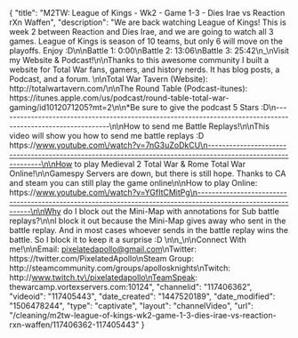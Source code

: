 {
    "title": "M2TW: League of Kings - Wk2 - Game 1-3 - Dies Irae vs Reaction rXn Waffen",
    "description": "We are back watching League of Kings!  This is week 2 between Reaction and Dies Irae, and we are going to watch all 3 games.  League of Kings is season of 10 teams, but only 6 will move on the playoffs.  Enjoy :D\n\nBattle 1: 0:00\nBattle 2: 13:06\nBattle 3: 25:42\n_\nVisit my Website & Podcast!\n\nThanks to this awesome community I built a website for Total War fans, gamers, and history nerds.  It has blog posts, a Podcast, and a forum.  \n\nTotal War Tavern (Website): http:\/\/totalwartavern.com\/\n\nThe Round Table (Podcast-itunes): https:\/\/itunes.apple.com\/us\/podcast\/round-table-total-war-gaming\/id1012071205?mt=2\n\n*Be sure to give the podcast 5 Stars :D\n-------------------------------------------------------------------------------------------------------------\n\nHow to send me Battle Replays!\n\nThis video will show you how to send me battle replays :D https:\/\/www.youtube.com\/watch?v=7nG3uZoDkCU\n-------------------------------------------------------------------------------------------------------------\n\nHow to play Medieval 2 Total War & Rome Total War Online!\n\nGamespy Servers are down, but there is still hope.  Thanks to CA and steam you can still play the game online\n\nHow to play Online: https:\/\/www.youtube.com\/watch?v=YGfItCMitPg\n-------------------------------------------------------------------------------------------------------------\n\nWhy do I block out the Mini-Map with annotations for Sub battle replays?\n\nI block it out because the Mini-Map gives away who sent in the battle replay.  And in most cases whoever sends in the battle replay wins the battle.  So I block it to keep it a surprise :D  \n\n_\n\nConnect With me!\n\nEmail: pixelatedapollo@gmail.com\nTwitter: https:\/\/twitter.com\/PixelatedApollo\nSteam Group:  http:\/\/steamcommunity.com\/groups\/apollosknights\nTwitch: http:\/\/www.twitch.tv\/pixelatedapollo\nTeamSpeak: thewarcamp.vortexservers.com:10124",
    "channelid": "117406362",
    "videoid": "117405443",
    "date_created": "1447520189",
    "date_modified": "1506478244",
    "type": "captivate",
    "layout": "channelVideo",
    "url": "\/cleaning\/m2tw-league-of-kings-wk2-game-1-3-dies-irae-vs-reaction-rxn-waffen\/117406362-117405443"
}